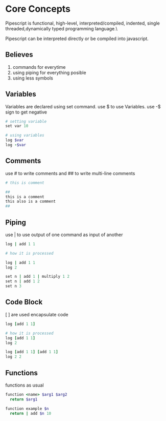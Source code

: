 # Core Concepts

Pipescript is functional, high-level, interpreted/compiled, indented, single threaded,dynamically typed programming language.\

Pipescript can be interpreted directly or be compiled into javascript.

## Believes

1. commands for everytime
2. using piping for everything posible
3. using less symbols

## Variables

Variables are declared using set command. use $ to use Variables. use -$ sign to get negative

```ruby
# setting variable
set var 10

# using variables
log $var
log -$var
```

## Comments

use # to write comments and ## to write multi-line comments

```ruby
# this is comment

##
this is a comment
this also is a comment
##
```

## Piping

use | to use output of one command as input of another

```ruby
log | add 1 1

# how it is processed

log | add 1 1
log 2

set n | add 1 | multiply 1 2
set n | add 1 2
set n 3
```

## Code Block

[ ] are used encapsulate code

```ruby
log [add 1 1]

# how it is processed
log [add 1 1]
log 2

log [add 1 1] [add 1 1]
log 2 2
```

## Functions

functions as usual

```ruby
function <name> $arg1 $arg2
  return $arg1

function example $n
  return | add $n 10
```
